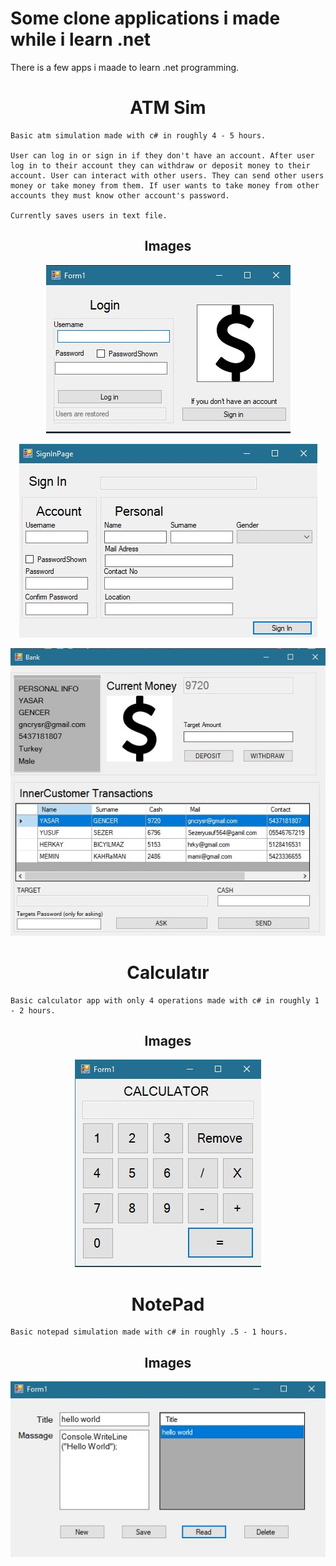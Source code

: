 # Some clone applications i made while i learn .net


There is a few apps i maade to learn .net programming.


<h1 align="center">ATM Sim</h1>

    
    Basic atm simulation made with c# in roughly 4 - 5 hours. 

    User can log in or sign in if they don't have an account. After user log in to their account they can withdraw or deposit money to their account. User can interact with other users. They can send other users money or take money from them. If user wants to take money from other accounts they must know other account's password.

    Currently saves users in text file.

<h2 align="center">Images</h1>
<p align="center">
<img src="img/ATMLogIn.jpg">
<p align="center">
<img src="img/ATMSignIn.jpg">
<p align="center">
<img src="img/ATMMain.jpg">

<h1 align="center">Calculatır</h1>


    Basic calculator app with only 4 operations made with c# in roughly 1 - 2 hours.


<h2 align="center">Images</h1>

<p align = "center">
<img src="img/CalculatorMain.jpg">

<h1 align="center">NotePad</h1>

    Basic notepad simulation made with c# in roughly .5 - 1 hours.


<h2 align="center">Images</h1>

<p align = "center">
<img src="img/NoteAppMain.jpg">

